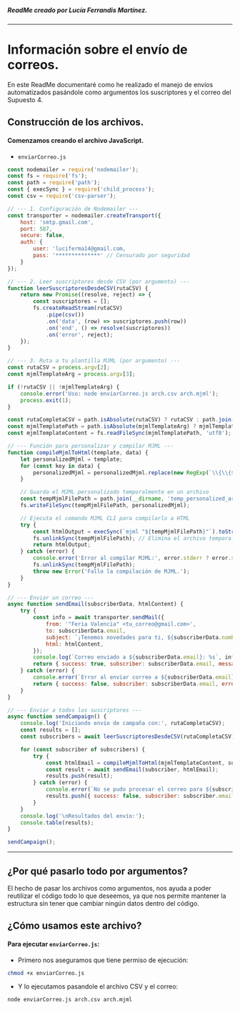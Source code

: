 ##### ReadMe creado por Lucía Ferrandis Martínez.
---
# Información sobre el envío de correos.

En este ReadMe documentaré como he realizado el manejo de envíos automatizados pasándole como argumentos los suscriptores y el correo del Supuesto 4.

## Construcción de los archivos.

#### Comenzamos creando el archivo JavaScript.

- `enviarCorreo.js`

```js
const nodemailer = require('nodemailer');
const fs = require('fs');
const path = require('path');
const { execSync } = require('child_process');
const csv = require('csv-parser');

// --- 1. Configuración de Nodemailer ---
const transporter = nodemailer.createTransport({
	host: 'smtp.gmail.com', 
	port: 587,
	secure: false,
	auth: {
    	user: 'luciferma14@gmail.com,
    	pass: '**************' // Censurado por seguridad
	}
});

// --- 2. Leer suscriptores desde CSV (por argumento) ---
function leerSuscriptoresDesdeCSV(rutaCSV) {
	return new Promise((resolve, reject) => {
    	const suscriptores = [];
    	fs.createReadStream(rutaCSV)
        	.pipe(csv())
        	.on('data', (row) => suscriptores.push(row))
        	.on('end', () => resolve(suscriptores))
        	.on('error', reject);
	});
}

// --- 3. Ruta a tu plantilla MJML (por argumento) ---
const rutaCSV = process.argv[2];
const mjmlTemplateArg = process.argv[3];

if (!rutaCSV || !mjmlTemplateArg) {
	console.error('Uso: node enviarCorreo.js arch.csv arch.mjml');
	process.exit(1);
}

const rutaCompletaCSV = path.isAbsolute(rutaCSV) ? rutaCSV : path.join(__dirname, rutaCSV);
const mjmlTemplatePath = path.isAbsolute(mjmlTemplateArg) ? mjmlTemplateArg : path.join(__dirname, mjmlTemplateArg);
const mjmlTemplateContent = fs.readFileSync(mjmlTemplatePath, 'utf8');

// --- Función para personalizar y compilar MJML ---
function compileMjmlToHtml(template, data) {
	let personalizedMjml = template;
	for (const key in data) {
    	personalizedMjml = personalizedMjml.replace(new RegExp(`\\{\\{${key}\\}\\}`, 'g'), data[key]);
	}

	// Guarda el MJML personalizado temporalmente en un archivo
	const tempMjmlFilePath = path.join(__dirname, 'temp_personalized_arch.mjml');
	fs.writeFileSync(tempMjmlFilePath, personalizedMjml);

	// Ejecuta el comando MJML CLI para compilarlo a HTML
	try {
    	const htmlOutput = execSync(`mjml "${tempMjmlFilePath}"`).toString();
    	fs.unlinkSync(tempMjmlFilePath); // Elimina el archivo temporal
    	return htmlOutput;
	} catch (error) {
    	console.error('Error al compilar MJML:', error.stderr ? error.stderr.toString() : error.message);
    	fs.unlinkSync(tempMjmlFilePath);
    	throw new Error('Fallo la compilación de MJML.');
	}
}

// --- Enviar un correo ---
async function sendEmail(subscriberData, htmlContent) {
	try {
    	const info = await transporter.sendMail({
        	from: '"Feria Valencia" <tu_correo@gmail.com>',
        	to: subscriberData.email,
        	subject: `¡Tenemos novedades para ti, ${subscriberData.nombre}!`,
        	html: htmlContent,
    	});
    	console.log(`Correo enviado a ${subscriberData.email}: %s`, info.messageId);
    	return { success: true, subscriber: subscriberData.email, messageId: info.messageId };
	} catch (error) {
    	console.error(`Error al enviar correo a ${subscriberData.email}:`, error);
    	return { success: false, subscriber: subscriberData.email, error: error.message };
	}
}

// --- Enviar a todos los suscriptores ---
async function sendCampaign() {
	console.log('Iniciando envío de campaña con:', rutaCompletaCSV);
	const results = [];
	const subscribers = await leerSuscriptoresDesdeCSV(rutaCompletaCSV);

	for (const subscriber of subscribers) {
    	try {
        	const htmlEmail = compileMjmlToHtml(mjmlTemplateContent, subscriber);
        	const result = await sendEmail(subscriber, htmlEmail);
        	results.push(result);
    	} catch (error) {
        	console.error(`No se pudo procesar el correo para ${subscriber.email}:`, error.message);
        	results.push({ success: false, subscriber: subscriber.email, error: error.message });
    	}
	}
	console.log('\nResultados del envío:');
	console.table(results);
}

sendCampaign();
```
--- 
## ¿Por qué pasarlo todo por argumentos?
El hecho de pasar los archivos como argumentos, nos ayuda a poder reutilizar el código todo lo que deseemos, ya que nos permite mantener la estructura sin tener que cambiar ningún datos dentro del código.

## ¿Cómo usamos este archivo?

#### Para ejecutar `enviarCorreo.js`:

- Primero nos aseguramos que tiene permiso de ejecución:

```bash
chmod +x enviarCorreo.js
```
- Y lo ejecutamos pasandole el archivo CSV y el correo:

```bash
node enviarCorreo.js arch.csv arch.mjml
```
